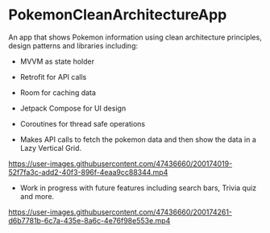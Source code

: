 # PokemonCleanArchitectureApp

An app that shows Pokemon information using clean architecture principles, design patterns and libraries including:
- MVVM as state holder
- Retrofit for API calls
- Room for caching data
- Jetpack Compose for UI design
- Coroutines for thread safe operations

- Makes API calls to fetch the pokemon data and then show the data in a Lazy Vertical Grid.

https://user-images.githubusercontent.com/47436660/200174019-52f7fa3c-add2-40f3-896f-4eaa9cc88344.mp4

- Work in progress with future features including search bars, Trivia quiz and more.



https://user-images.githubusercontent.com/47436660/200174261-d6b7781b-6c7a-435e-8a6c-4e76f98e553e.mp4


